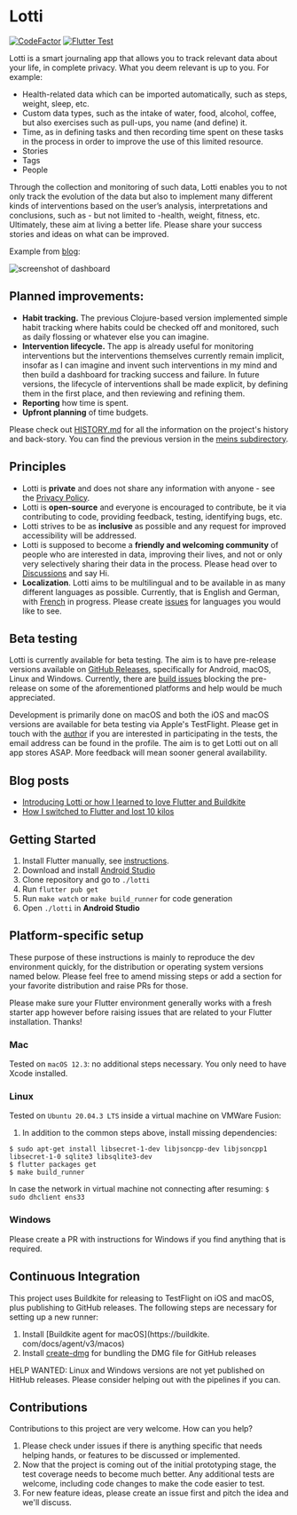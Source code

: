 # Lotti

[![CodeFactor](https://www.codefactor.io/repository/github/matthiasn/lotti/badge)](https://www.codefactor.io/repository/github/matthiasn/lotti) [![Flutter Test](https://github.com/matthiasn/lotti/actions/workflows/flutter-test.yml/badge.svg)](https://github.com/matthiasn/lotti/actions/workflows/flutter-test.yml)

Lotti is a smart journaling app that allows you to track relevant data about your life, in complete privacy. What you deem relevant is up to you. For example:

* Health-related data which can be imported automatically, such as steps, weight, sleep, etc.
* Custom data types, such as the intake of water, food, alcohol, coffee, but also exercises such as pull-ups, you name (and define) it.
* Time, as in defining tasks and then recording time spent on these tasks in the process in order to improve the use of this limited resource.
* Stories
* Tags
* People

Through the collection and monitoring of such data, Lotti enables you to not only track the evolution of the data but also to implement many different kinds of interventions based on the user’s analysis, interpretations and conclusions, such as - but not limited to -health, weight, fitness, etc. Ultimately, these aim at living a better life. Please share your success stories and ideas on what can be improved.

Example from [blog](https://matthiasnehlsen.com/blog/2022/05/15/switched-to-flutter-lost-10-kilos/):

![screenshot of dashboard](https://matthiasnehlsen.com/static/37e205eaf8dd59b7d040395a051204b7/a911b/2022-05-14_charts.jpg "user configured dashboard")



## Planned improvements:

* **Habit tracking.** The previous Clojure-based version implemented simple habit tracking where habits could be checked off and monitored, such as daily flossing or whatever else you can imagine.
* **Intervention lifecycle.** The app is already useful for monitoring interventions but the interventions themselves currently remain implicit, insofar as I can imagine and invent such interventions in my mind and then build a dashboard for tracking success and failure. In future versions, the lifecycle of interventions shall be made explicit, by defining them in the first place, and then reviewing and refining them.
* **Reporting** how time is spent.
* **Upfront planning** of time budgets. 

Please check out [HISTORY.md](https://github.com/matthiasn/lotti/blob/main/docs/HISTORY.md) for all the information on the project's history and back-story. You can find the previous version in the [meins subdirectory](https://github.com/matthiasn/lotti/tree/main/meins).


## Principles

- Lotti is **private** and does not share any information with anyone - see the [Privacy Policy](https://github.com/matthiasn/lotti/blob/main/PRIVACY.md).
- Lotti is **open-source** and everyone is encouraged to contribute, be it via contributing to code, providing feedback, testing, identifying bugs, etc.
- Lotti strives to be as **inclusive** as possible and any request for improved accessibility will be addressed.
- Lotti is supposed to become a **friendly and welcoming community** of people who are interested in data, improving their lives, and not or only very selectively sharing their data in the process. Please head over to [Discussions](https://github.com/matthiasn/lotti/discussions) and say Hi.
- **Localization**. Lotti aims to be multilingual and to be available in as many different languages as possible. Currently, that is English and German, with [French](https://github.com/matthiasn/lotti/issues/936) in progress. Please create [issues](https://github.com/matthiasn/lotti/issues) for languages you would like to see.

## Beta testing

Lotti is currently available for beta testing. The aim is to have pre-release versions available on [GitHub Releases](https://github.com/matthiasn/lotti/releases), specifically for Android, macOS, Linux and Windows. Currently, there are [build issues](https://github.com/matthiasn/lotti/labels/prerelease%20blocker) blocking the pre-release on some of the aforementioned platforms and help would be much appreciated.

Development is primarily done on macOS and both the iOS and macOS versions are available for beta testing via Apple's TestFlight. Please get in touch with the [author](https://github.com/matthiasn) if you are interested in participating in the tests, the email address can be found in the profile. The aim is to get Lotti out on all app stores ASAP. More feedback will mean sooner general availability.


## Blog posts

- [Introducing Lotti or how I learned to love Flutter and Buildkite](https://matthiasnehlsen.com/blog/2022/05/05/introducing-lotti/)
- [How I switched to Flutter and lost 10 kilos](https://matthiasnehlsen.com/blog/2022/05/15/switched-to-flutter-lost-10-kilos/)


## Getting Started

1. Install Flutter manually,
   see [instructions](https://docs.flutter.dev/get-started/install).
2. Download and install [Android Studio](https://developer.android.com/studio)
3. Clone repository and go to `./lotti`
4. Run `flutter pub get`
5. Run `make watch` or `make build_runner` for code generation
6. Open `./lotti` in **Android Studio**


## Platform-specific setup

These purpose of these instructions is mainly to reproduce the dev environment
quickly, for the distribution or operating system versions named below. Please
feel free to amend missing steps or add a section for your favorite distribution
and raise PRs for those.

Please make sure your Flutter environment generally works with a fresh starter
app however before raising issues that are related to your Flutter installation.
Thanks!


### Mac

Tested on `macOS 12.3`: no additional steps necessary. You only need to have 
Xcode installed.


### Linux

Tested on `Ubuntu 20.04.3 LTS` inside a virtual machine on VMWare Fusion:

1. In addition to the common steps above, install missing dependencies:

```
$ sudo apt-get install libsecret-1-dev libjsoncpp-dev libjsoncpp1 libsecret-1-0 sqlite3 libsqlite3-dev
$ flutter packages get
$ make build_runner
``` 

In case the network in virtual machine not connecting after
resuming: `$ sudo dhclient ens33`


### Windows

Please create a PR with instructions for Windows if you find anything that is
required.


## Continuous Integration

This project uses Buildkite for releasing to TestFlight on iOS and macOS, 
plus publishing to GitHub releases. The following steps are necessary for 
setting up a new runner:

1) Install [Buildkite agent for macOS](https://buildkite.
   com/docs/agent/v3/macos)
2) Install [create-dmg](https://github.com/sindresorhus/create-dmg) for 
   bundling the DMG file for GitHub releases

HELP WANTED: Linux and Windows versions are not yet published on HitHub 
releases. Please consider helping out with the pipelines if you can.


## Contributions

Contributions to this project are very welcome. How can you help?

1. Please check under issues if there is anything specific that needs helping
   hands, or features to be discussed or implemented.
2. Now that the project is coming out of the initial prototyping stage, the test
   coverage needs to become much better. Any additional tests are welcome,
   including code changes to make the code easier to test.
3. For new feature ideas, please create an issue first and pitch the idea and
   we'll discuss.
   
